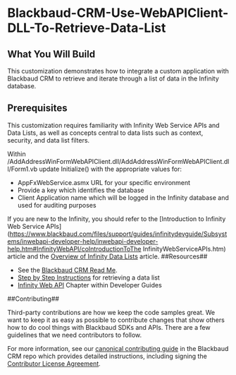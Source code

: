 Blackbaud-CRM-Use-WebAPIClient-DLL-To-Retrieve-Data-List
========================================================

## What You Will Build ##

This customization demonstrates how to integrate a custom application with Blackbaud CRM to retrieve and iterate through a list of data in the Infinity database.

## Prerequisites ##

This customization requires familiarity with Infinity Web Service APIs and Data Lists, as well as concepts central to data lists such as context, security, and data list filters.

Within /AddAddressWinFormWebAPIClient.dll/AddAddressWinFormWebAPIClient.dll/Form1.vb  update Initialize() with the appropriate values for:
- AppFxWebService.asmx URL for your specific environment
- Provide a key which identifies the database
- Client Application name which will be logged in the Infinity database and used for auditing purposes


If you are new to the Infinity, you should refer to the [Introduction to Infinity Web Service APIs](https://www.blackbaud.com/files/support/guides/infinitydevguide/Subsystems/inwebapi-developer-help/inwebapi-developer-help.htm#InfinityWebAPI/coIntroductionToThe InfinityWebServiceAPIs.htm) article and the [Overview of Infinity Data Lists](https://www.blackbaud.com/files/support/guides/infinitydevguide/Subsystems/datalist-developer-help/Content/InfinityDataLists/cochDataList.htm) article.
##Resources##
* See the [Blackbaud CRM Read Me](https://github.com/blackbaud-community/Blackbaud-CRM/blob/master/README.md). 
* [Step by Step Instructions](https://www.blackbaud.com/files/support/guides/infinitydevguide/Subsystems/inwebapi-developer-help/Content/InfinityDataLists/coUsingAWebAPIClientDLLToRetrieveADataList.htm) for retrieving a data list
* [Infinity Web API](https://www.blackbaud.com/files/support/guides/infinitydevguide/infsdk-developer-help.htm#../Subsystems/inwebapi-developer-help/Content/InfinityWebAPI/WelcomeInfinityWebAPI.htm) Chapter within Developer Guides

##Contributing##

Third-party contributions are how we keep the code samples great. We want to keep it as easy as possible to contribute changes that show others how to do cool things with Blackbaud SDKs and APIs. There are a few guidelines that we need contributors to follow.

For more information, see our [canonical contributing guide](https://github.com/blackbaud-community/Blackbaud-CRM/blob/master/CONTRIBUTING.md) in the Blackbaud CRM repo which provides detailed instructions, including signing the [Contributor License Agreement](http://developer.blackbaud.com/cla).
